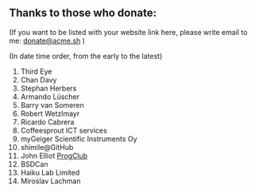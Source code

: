 ## Thanks to those who donate:

(If you want to be listed with your website link here, please write email to me: donate@acme.sh )

(In date time order, from the early to the latest)

1. Third Eye
1. Chan Davy
1. Stephan Herbers
1. Armando Lüscher
1. Barry van Someren
1. Robert Wetzlmayr
1. Ricardo Cabrera
1. Coffeesprout ICT services
1. myGeiger Scientific Instruments Oy
1. shimile@GitHub
1. John Elliot <a href="https://www.progclub.org/">ProgClub</a>
1. BSDCan
1. Haiku Lab Limited
1. Miroslav Lachman
